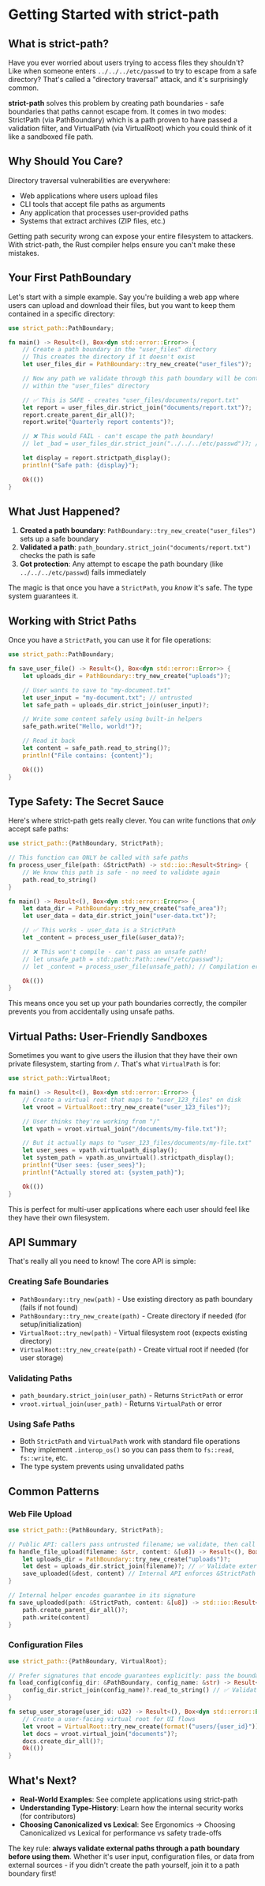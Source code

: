 # Getting Started with strict-path

## What is strict-path?

Have you ever worried about users trying to access files they shouldn't? Like when someone enters `../../../etc/passwd` to try to escape from a safe directory? That's called a "directory traversal" attack, and it's surprisingly common.

**strict-path** solves this problem by creating path boundaries - safe boundaries that paths cannot escape from. It comes in two modes: StrictPath (via PathBoundary) which is a path proven to have passed a validation filter, and VirtualPath (via VirtualRoot) which you could think of it like a sandboxed file path.

## Why Should You Care?

Directory traversal vulnerabilities are everywhere:
- Web applications where users upload files
- CLI tools that accept file paths as arguments  
- Any application that processes user-provided paths
- Systems that extract archives (ZIP files, etc.)

Getting path security wrong can expose your entire filesystem to attackers. With strict-path, the Rust compiler helps ensure you can't make these mistakes.

## Your First PathBoundary

Let's start with a simple example. Say you're building a web app where users can upload and download their files, but you want to keep them contained in a specific directory:

```rust
use strict_path::PathBoundary;

fn main() -> Result<(), Box<dyn std::error::Error>> {
    // Create a path boundary in the "user_files" directory
    // This creates the directory if it doesn't exist
    let user_files_dir = PathBoundary::try_new_create("user_files")?;

    // Now any path we validate through this path boundary will be contained
    // within the "user_files" directory

    // ✅ This is SAFE - creates "user_files/documents/report.txt"
    let report = user_files_dir.strict_join("documents/report.txt")?;
    report.create_parent_dir_all()?;
    report.write("Quarterly report contents")?;

    // ❌ This would FAIL - can't escape the path boundary!
    // let _bad = user_files_dir.strict_join("../../../etc/passwd")?; // Error!

    let display = report.strictpath_display();
    println!("Safe path: {display}");

    Ok(())
}
```

## What Just Happened?

1. **Created a path boundary**: `PathBoundary::try_new_create("user_files")` sets up a safe boundary
2. **Validated a path**: `path_boundary.strict_join("documents/report.txt")` checks the path is safe
3. **Got protection**: Any attempt to escape the path boundary (like `../../../etc/passwd`) fails immediately

The magic is that once you have a `StrictPath`, you *know* it's safe. The type system guarantees it.

## Working with Strict Paths

Once you have a `StrictPath`, you can use it for file operations:

```rust
use strict_path::PathBoundary;

fn save_user_file() -> Result<(), Box<dyn std::error::Error>> {
    let uploads_dir = PathBoundary::try_new_create("uploads")?;

    // User wants to save to "my-document.txt"
    let user_input = "my-document.txt"; // untrusted
    let safe_path = uploads_dir.strict_join(user_input)?;

    // Write some content safely using built-in helpers
    safe_path.write("Hello, world!")?;

    // Read it back
    let content = safe_path.read_to_string()?;
    println!("File contains: {content}");

    Ok(())
}
```

## Type Safety: The Secret Sauce

Here's where strict-path gets really clever. You can write functions that *only* accept safe paths:

```rust
use strict_path::{PathBoundary, StrictPath};

// This function can ONLY be called with safe paths
fn process_user_file(path: &StrictPath) -> std::io::Result<String> {
    // We know this path is safe - no need to validate again
    path.read_to_string()
}

fn main() -> Result<(), Box<dyn std::error::Error>> {
    let data_dir = PathBoundary::try_new_create("safe_area")?;
    let user_data = data_dir.strict_join("user-data.txt")?;

    // ✅ This works - user_data is a StrictPath
    let _content = process_user_file(&user_data)?;

    // ❌ This won't compile - can't pass an unsafe path!
    // let unsafe_path = std::path::Path::new("/etc/passwd");
    // let _content = process_user_file(unsafe_path); // Compilation error!

    Ok(())
}
```

This means once you set up your path boundaries correctly, the compiler prevents you from accidentally using unsafe paths.

## Virtual Paths: User-Friendly Sandboxes

Sometimes you want to give users the illusion that they have their own private filesystem, starting from `/`. That's what `VirtualPath` is for:

```rust
use strict_path::VirtualRoot;

fn main() -> Result<(), Box<dyn std::error::Error>> {
    // Create a virtual root that maps to "user_123_files" on disk
    let vroot = VirtualRoot::try_new_create("user_123_files")?;

    // User thinks they're working from "/"
    let vpath = vroot.virtual_join("/documents/my-file.txt")?;

    // But it actually maps to "user_123_files/documents/my-file.txt"
    let user_sees = vpath.virtualpath_display();
    let system_path = vpath.as_unvirtual().strictpath_display();
    println!("User sees: {user_sees}");
    println!("Actually stored at: {system_path}");

    Ok(())
}
```

This is perfect for multi-user applications where each user should feel like they have their own filesystem.

## API Summary

That's really all you need to know! The core API is simple:

### Creating Safe Boundaries
- `PathBoundary::try_new(path)` - Use existing directory as path boundary (fails if not found)
- `PathBoundary::try_new_create(path)` - Create directory if needed (for setup/initialization)
- `VirtualRoot::try_new(path)` - Virtual filesystem root (expects existing directory)
- `VirtualRoot::try_new_create(path)` - Create virtual root if needed (for user storage)

### Validating Paths
- `path_boundary.strict_join(user_path)` - Returns `StrictPath` or error
- `vroot.virtual_join(user_path)` - Returns `VirtualPath` or error

### Using Safe Paths
- Both `StrictPath` and `VirtualPath` work with standard file operations
- They implement `.interop_os()` so you can pass them to `fs::read`, `fs::write`, etc.
- The type system prevents using unvalidated paths

## Common Patterns

### Web File Upload

```rust
use strict_path::{PathBoundary, StrictPath};

// Public API: callers pass untrusted filename; we validate, then call an internal helper
fn handle_file_upload(filename: &str, content: &[u8]) -> Result<(), Box<dyn std::error::Error>> {
    let uploads_dir = PathBoundary::try_new_create("uploads")?;
    let dest = uploads_dir.strict_join(filename)?; // ✅ Validate external input
    save_uploaded(&dest, content) // Internal API enforces &StrictPath in signature
}

// Internal helper encodes guarantee in its signature
fn save_uploaded(path: &StrictPath, content: &[u8]) -> std::io::Result<()> {
    path.create_parent_dir_all()?;
    path.write(content)
}
```

### Configuration Files

```rust
use strict_path::{PathBoundary, VirtualRoot};

// Prefer signatures that encode guarantees explicitly: pass the boundary and the untrusted name
fn load_config(config_dir: &PathBoundary, config_name: &str) -> Result<String, Box<dyn std::error::Error>> {
    config_dir.strict_join(config_name)?.read_to_string() // ✅ Validated
}

fn setup_user_storage(user_id: u32) -> Result<(), Box<dyn std::error::Error>> {
    // Create a user-facing virtual root for UI flows
    let vroot = VirtualRoot::try_new_create(format!("users/{user_id}"))?;
    let docs = vroot.virtual_join("documents")?;
    docs.create_dir_all()?;
    Ok(())
}
```

## What's Next?

- **Real-World Examples**: See complete applications using strict-path
- **Understanding Type-History**: Learn how the internal security works (for contributors)
- **Choosing Canonicalized vs Lexical**: See Ergonomics → Choosing Canonicalized vs Lexical for performance vs safety trade-offs

The key rule: **always validate external paths through a path boundary before using them**. Whether it's user input, configuration files, or data from external sources - if you didn't create the path yourself, join it to a path boundary first!
